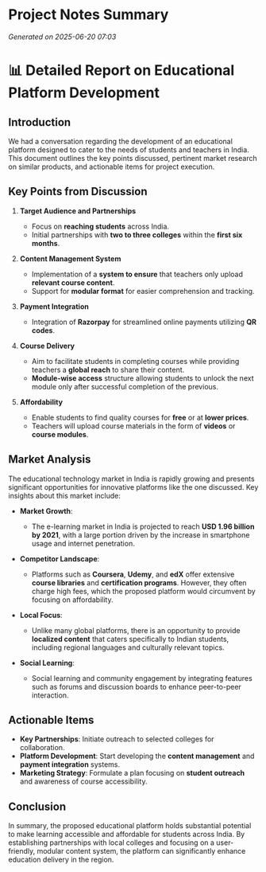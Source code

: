 # Project Notes Summary

*Generated on 2025-06-20 07:03*

# 📊 Detailed Report on Educational Platform Development

## **Introduction**

We had a conversation regarding the development of an educational platform designed to cater to the needs of students and teachers in India. This document outlines the key points discussed, pertinent market research on similar products, and actionable items for project execution.

## **Key Points from Discussion**

1. **Target Audience and Partnerships**
   - Focus on **reaching students** across India.
   - Initial partnerships with **two to three colleges** within the **first six months**.

2. **Content Management System**
   - Implementation of a **system to ensure** that teachers only upload **relevant course content**.
   - Support for **modular format** for easier comprehension and tracking.

3. **Payment Integration**
   - Integration of **Razorpay** for streamlined online payments utilizing **QR codes**.

4. **Course Delivery**
   - Aim to facilitate students in completing courses while providing teachers a **global reach** to share their content.
   - **Module-wise access** structure allowing students to unlock the next module only after successful completion of the previous.

5. **Affordability**
   - Enable students to find quality courses for **free** or at **lower prices**.
   - Teachers will upload course materials in the form of **videos** or **course modules**.

## **Market Analysis**

The educational technology market in India is rapidly growing and presents significant opportunities for innovative platforms like the one discussed. Key insights about this market include:

- **Market Growth**: 
  - The e-learning market in India is projected to reach **USD 1.96 billion by 2021**, with a large portion driven by the increase in smartphone usage and internet penetration.
  
- **Competitor Landscape**:
  - Platforms such as **Coursera**, **Udemy**, and **edX** offer extensive **course libraries** and **certification programs**. However, they often charge high fees, which the proposed platform would circumvent by focusing on affordability.
  
- **Local Focus**:
  - Unlike many global platforms, there is an opportunity to provide **localized content** that caters specifically to Indian students, including regional languages and culturally relevant topics.
  
- **Social Learning**:
  - Social learning and community engagement by integrating features such as forums and discussion boards to enhance peer-to-peer interaction.

## **Actionable Items**

- **Key Partnerships**: Initiate outreach to selected colleges for collaboration.
- **Platform Development**: Start developing the **content management** and **payment integration** systems.
- **Marketing Strategy**: Formulate a plan focusing on **student outreach** and awareness of course accessibility.

## **Conclusion**

In summary, the proposed educational platform holds substantial potential to make learning accessible and affordable for students across India. By establishing partnerships with local colleges and focusing on a user-friendly, modular content system, the platform can significantly enhance education delivery in the region.